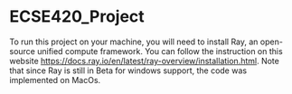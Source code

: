 # ECSE420_Project
To run this project on your machine, you will need to install Ray, an open-source unified compute framework. You can follow the instruction on this website https://docs.ray.io/en/latest/ray-overview/installation.html. Note that since Ray is still in Beta for windows support, the code was implemented on MacOs.

